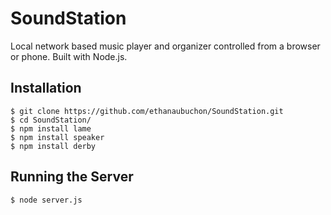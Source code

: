 SoundStation
============

Local network based music player and organizer controlled from a browser or phone. Built with Node.js.

Installation
------------

	$ git clone https://github.com/ethanaubuchon/SoundStation.git
	$ cd SoundStation/
	$ npm install lame
	$ npm install speaker
	$ npm install derby

Running the Server
------------------

	$ node server.js

